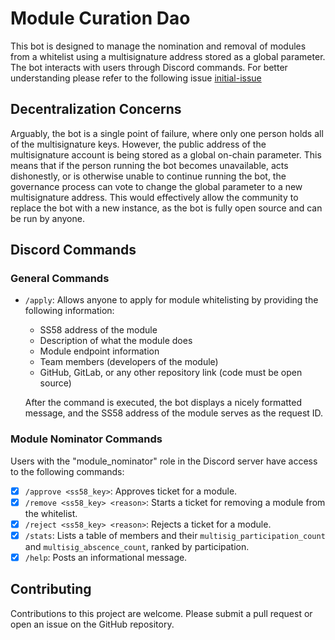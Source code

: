 # Module Curation Dao

This bot is designed to manage the nomination and removal of modules from a whitelist using a multisignature address stored as a global parameter. The bot interacts with users through Discord commands. For better understanding please refer to the following issue [initial-issue](https://github.com/agicommies/subspace-network/issues/40)

## Decentralization Concerns

Arguably, the bot is a single point of failure, where only one person holds all of the multisignature keys. However, the public address of the multisignature account is being stored as a global on-chain parameter. This means that if the person running the bot becomes unavailable, acts dishonestly, or is otherwise unable to continue running the bot, the governance process can vote to change the global parameter to a new multisignature address. This would effectively allow the community to replace the bot with a new instance, as the bot is fully open source and can be run by anyone.

## Discord Commands

### General Commands

- `/apply`: Allows anyone to apply for module whitelisting by providing the following information:
  - SS58 address of the module
  - Description of what the module does
  - Module endpoint information
  - Team members (developers of the module)
  - GitHub, GitLab, or any other repository link (code must be open source)

  After the command is executed, the bot displays a nicely formatted message, and the SS58 address of the module serves as the request ID.

### Module Nominator Commands

Users with the "module_nominator" role in the Discord server have access to the following commands:

- [x] `/approve <ss58_key>`: Approves ticket for a module.
- [x] `/remove <ss58_key> <reason>`: Starts a ticket for removing a module from the whitelist.
- [x] `/reject <ss58_key> <reason>`: Rejects a ticket for a module.
- [x] `/stats`: Lists a table of members and their `multisig_participation_count` and `multisig_abscence_count`, ranked by participation.
- [x] `/help`: Posts an informational message.

## Contributing

Contributions to this project are welcome. Please submit a pull request or open an issue on the GitHub repository.
